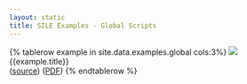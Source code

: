 ```yaml
---
layout: static
title: SILE Examples - Global Scripts
---
```


<table class="examples">
{% tablerow example in site.data.examples.global cols:3%}
    <a href="https://raw.githubusercontent.com/sile-typesetter/sile/master/examples/{{example.fn}}.png">
    <img src="https://raw.githubusercontent.com/sile-typesetter/sile/master/examples/{{example.fn}}.png">
    </a>
    <br/>
    <span class="title">{{example.title}}</span><br/>
    (<a href="https://raw.githubusercontent.com/sile-typesetter/sile/master/examples/{{example.source}}">source</a>) 
    (<a href="https://raw.githubusercontent.com/sile-typesetter/sile/master/examples/{{example.fn}}.pdf">PDF</a>)
{% endtablerow %}
</table>